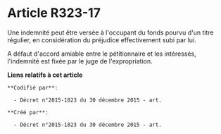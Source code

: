 # Article R323-17

Une indemnité peut être versée à l'occupant du fonds pourvu d'un titre régulier, en considération du préjudice effectivement
subi par lui.

A défaut d'accord amiable entre le pétitionnaire et les intéressés, l'indemnité est fixée par le juge de l'expropriation.

**Liens relatifs à cet article**

	**Codifié par**:

	  - Décret n°2015-1823 du 30 décembre 2015 - art.

	**Créé par**:

	  - Décret n°2015-1823 du 30 décembre 2015 - art.
